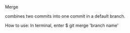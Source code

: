 Merge

combines two commits into one commit in a default branch. 

How to use: In terminal, enter $ git merge 'branch name'
